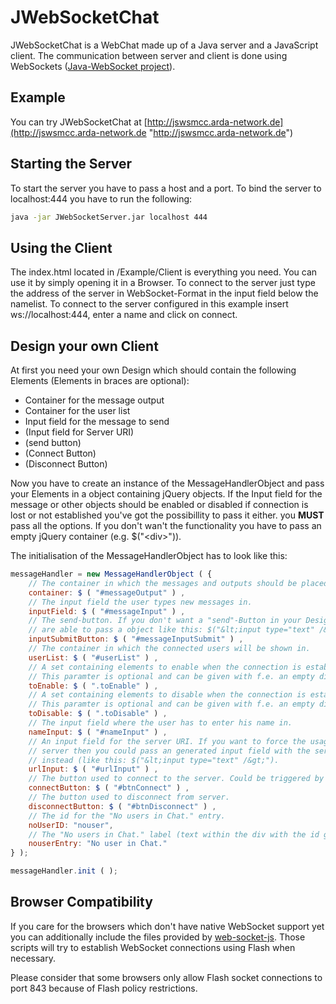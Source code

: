 JWebSocketChat
==============

JWebSocketChat is a WebChat made up of a Java server and a JavaScript client. The communication between server and client is done using WebSockets ([Java-WebSocket project](https://github.com/TooTallNate/Java-WebSocket "GitHub repository")).


Example
-------------------

You can try JWebSocketChat at [http://jswsmcc.arda-network.de](http://jswsmcc.arda-network.de "http://jswsmcc.arda-network.de")


Starting the Server
-------------------

To start the server you have to pass a host and a port. To bind the server to localhost:444 you have to run the following:

```bash
java -jar JWebSocketServer.jar localhost 444
```


Using the Client
-------------------

The index.html located in /Example/Client is everything you need. You can use it by simply opening it in a Browser. To connect to the server just type the address of the server in WebSocket-Format in the input field below the namelist. To connect to the server configured in this example insert ws://localhost:444, enter a name and click on connect.


Design your own Client
----------------------

At first you need your own Design which should contain the following Elements (Elements in braces are optional):

* Container for the message output
* Container for the user list
* Input field for the message to send
* (Input field for Server URI)
* (send button)
* (Connect Button)
* (Disconnect Button)

Now you have to create an instance of the MessageHandlerObject and pass your Elements in a object containing jQuery objects. If the Input field for the message or other objects should be enabled or disabled if connection is lost or not established you've got the possibillity to pass it either. you **MUST** pass all the options. If you don't wan't the functionality you have to pass an empty jQuery container (e.g. $("&lt;div&gt;")).

The initialisation of the MessageHandlerObject has to look like this:

```JavaScript
messageHandler = new MessageHandlerObject ( {
	// The container in which the messages and outputs should be placed in.
	container: $ ( "#messageOutput" ) ,
	// The input field the user types new messages in.
	inputField: $ ( "#messageInput" ) ,
	// The send-button. If you don't want a "send"-Button in your Design you
	// are able to pass a object like this: $("&lt;input type="text" /&gt;").
	inputSubmitButton: $ ( "#messageInputSubmit" ) ,
	// The container in which the connected users will be shown in.
	userList: $ ( "#userList" ) ,
	// A set containing elements to enable when the connection is established.
	// This paramter is optional and can be given with f.e. an empty div ($("&lt;div&gt;").
	toEnable: $ ( ".toEnable" ) ,
	// A set containing elements to disable when the connection is established.
	// This paramter is optional and can be given with f.e. an empty div ($("&lt;div&gt;")
	toDisable: $ ( ".toDisable" ) ,
	// The input field where the user has to enter his name in.
	nameInput: $ ( "#nameInput" ) ,
	// An input field for the server URI. If you want to force the usage of a
	// server then you could pass an generated input field with the server URI
	// instead (like this: $("&lt;input type="text" /&gt;").
	urlInput: $ ( "#urlInput" ) ,
	// The button used to connect to the server. Could be triggered by script.
	connectButton: $ ( "#btnConnect" ) ,
	// The button used to disconnect from server.
	disconnectButton: $ ( "#btnDisconnect" ) ,
	// The id for the "No users in Chat." entry.
	noUserID: "nouser",
	// The "No users in Chat." label (text within the div with the id given with *noUserID*).
	nouserEntry: "No user in Chat."
} );

messageHandler.init ( );
```


Browser Compatibility
---------------------

If you care for the browsers which don't have native WebSocket support yet you can additionally include the files provided by [web-socket-js](https://github.com/gimite/web-socket-js "web-socket-js"). Those scripts will try to establish WebSocket connections using Flash when necessary.

Please consider that some browsers only allow Flash socket connections to port 843 because of Flash policy restrictions.